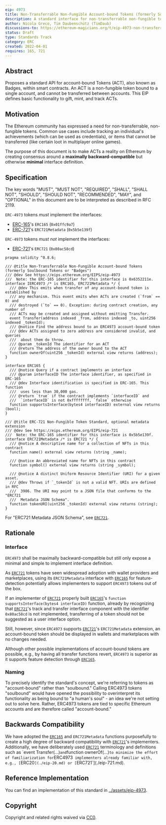 ```yaml
---
eip: 4973
title: Non-Transferrable Non-Fungible Account-bound Tokens (formerly Soulbound Tokens or "Badges")
description: A standard interface for non-transferrable non-fungible tokens, also known as "account-bound" or "soulbound tokens" or "badges".
author: Nicola Greco, Tim Daubenschütz (TimDaub)
discussions-to: https://ethereum-magicians.org/t/eip-4973-non-transferrable-non-fungible-tokens-soulbound-tokens-or-badges/8825
status: Draft
type: Standards Track
category: ERC
created: 2022-04-01
requires: 165, 721
---
```


## Abstract

Proposes a standard API for account-bound Tokens (ACT), also known as Badges, within smart contracts. An ACT is a non-fungible token bound to a single account, and cannot be transferred between accounts. This EIP defines basic functionality to gift, mint, and track ACTs.

## Motivation

The Ethereum community has expressed a need for non-transferrable, non-fungible tokens. Common use cases include tracking an individual's achievements (which can be used as credentials), or items that cannot be transferred (like certain loot in multiplayer online games).

The purpose of this document is to make ACTs a reality on Ethereum by creating consensus around a **maximally backward-compatible** but otherwise **minimal** interface definition.

## Specification

The key words "MUST", "MUST NOT", "REQUIRED", "SHALL", "SHALL NOT", "SHOULD", "SHOULD NOT", "RECOMMENDED", "MAY", and "OPTIONAL" in this document are to be interpreted as described in RFC 2119.

`ERC-4973` tokens _must_ implement the interfaces:

- [ERC-165](./eip-165.md)'s `ERC165` (`0x01ffc9a7`)
- [ERC-721](./eip-721.md)'s `ERC721Metadata` (`0x5b5e139f`)

`ERC-4973` tokens _must not_ implement the interfaces:

- [ERC-721](./eip-721.md)'s `ERC721` (`0x80ac58cd`)

```solidity
pragma solidity ^0.8.6;

/// @title Non-Transferrable Non-Fungible Account-bound Tokens (formerly Soulbound Tokens or "Badges")
/// @dev See https://eips.ethereum.org/EIPS/eip-4973
///  Note: the ERC-165 identifier for this interface is 0x6352211e.
interface IERC4973 /* is ERC165, ERC721Metadata */ {
  /// @dev This emits when transfer of any account-bound token is established by
  /// any mechanism. This event emits when ACTs are created (`from` == 0) and
  /// destroyed (`to` == 0). Exception: during contract creation, any number of
  /// ACTs may be created and assigned without emitting Transfer.
  event Transfer(address indexed _from, address indexed _to, uint256 indexed _tokenId);
  /// @notice Find the address bound to an ERC4973 account-bound token
  /// @dev ACTs assigned to zero address are considered invalid, and queries
  ///  about them do throw.
  /// @param _tokenId The identifier for an ACT
  /// @return The address of the owner bound to the ACT
  function ownerOf(uint256 _tokenId) external view returns (address);
}

interface ERC165 {
  /// @notice Query if a contract implements an interface
  /// @param interfaceID The interface identifier, as specified in ERC-165
  /// @dev Interface identification is specified in ERC-165. This function
  ///  uses less than 30,000 gas.
  /// @return `true` if the contract implements `interfaceID` and
  ///  `interfaceID` is not 0xffffffff, `false` otherwise
  function supportsInterface(bytes4 interfaceID) external view returns (bool);
}

/// @title ERC-721 Non-Fungible Token Standard, optional metadata extension
/// @dev See https://eips.ethereum.org/EIPS/eip-721
///  Note: the ERC-165 identifier for this interface is 0x5b5e139f.
interface ERC721Metadata /* is ERC721 */ {
  /// @notice A descriptive name for a collection of NFTs in this contract
  function name() external view returns (string _name);

  /// @notice An abbreviated name for NFTs in this contract
  function symbol() external view returns (string _symbol);

  /// @notice A distinct Uniform Resource Identifier (URI) for a given asset.
  /// @dev Throws if `_tokenId` is not a valid NFT. URIs are defined in RFC
  ///  3986. The URI may point to a JSON file that conforms to the "ERC721
  ///  Metadata JSON Schema".
  function tokenURI(uint256 _tokenId) external view returns (string);
}
```

For "ERC721 Metadata JSON Schema", see [`ERC721`](./eip-721.md).

## Rationale

### Interface

`ERC4973` shall be maximally backward-compatible but still only expose a minimal and simple to implement interface definition.

As [`ERC721`](./eip-721.md) tokens have seen widespread adoption with wallet providers and marketplaces, using its `ERC721Metadata` interface with [`ERC165`](./eip-165.md) for feature-detection potentially allows implementers to support `ERC4973` tokens out of the box.

If an implementer of [`ERC721`](./eip-721.md) properly built [`ERC165`](./eip-165.md)'s `function supportsInterface(bytes4 interfaceID)` function, already by recognizing that [`ERC721`](./eip-721.md)'s track and transfer interface component with the identifier `0x80ac58cd` is not implemented, transferring of a token should not be suggested as a user interface option.

Still, however, since `ERC4973` supports [`ERC721`](./eip-721.md)'s `ERC721Metadata` extension, an account-bound token should be displayed in wallets and marketplaces with no changes needed.

Although other possible implementations of account-bound tokens are possible, e.g., by having all transfer functions revert, `ERC4973` is superior as it supports feature detection through [`ERC165`](./eip-165.md).

### Naming

To precisely identify the standard's concept, we're referring to tokens as "account-bound" rather than "soulbound." Calling ERC4973 tokens "soulbound" would have opened the possibility to overinterpret its functionality as being bound to "a human's soul" - an idea we're not setting out to solve here. Rather, ERC4973 tokens are tied to specific Ethereum accounts and are therefore called "account-bound."

## Backwards Compatibility

We have adopted the [`ERC165`](./eip-165.md) and `ERC721Metadata` functions purposefully to create a high degree of backward compatibility with [`ERC721`](./eip-721.md)'s implementers. Additionally, we have deliberately used [`ERC721`](./eip-721md`) terminology and definitions such as `event Transfer(...)` and `function ownerOf(...)` to minimize the effort of familiarization for `ERC4973` implementers already familiar with, e.g., [`ERC20`](./eip-20.md) or [`ERC721`](./eip-721.md).

## Reference Implementation

You can find an implementation of this standard in [../assets/eip-4973](../assets/eip-4973).

## Copyright

Copyright and related rights waived via [CC0](https://creativecommons.org/publicdomain/zero/1.0/).
